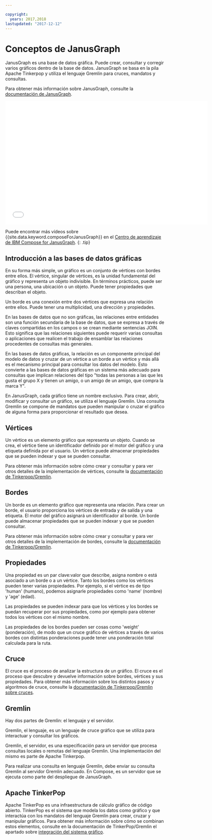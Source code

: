 ```yaml
---

copyright:
  years: 2017,2018
lastupdated: "2017-12-12"
---
```


# Conceptos de JanusGraph

JanusGraph es una base de datos gráfica. Puede crear, consultar y corregir varios gráficos dentro de la base de datos. JanusGraph se basa en la pila Apache Tinkerpop y utiliza el lenguaje Gremlin para cruces, mandatos y consultas.

Para obtener más información sobre JanusGraph, consulte la [documentación de JanusGraph](http://docs.janusgraph.org/latest/index.html).

<iframe class="embed-responsive-item" id="youtubeplayer" type="text/html" width="640" height="390" src="//www.youtube.com/embed/zTaoMWv6lnE?rel=0" frameborder="0" webkitallowfullscreen mozallowfullscreen allowfullscreen> </iframe>

Puede encontrar más vídeos sobre {{site.data.keyword.composeForJanusGraph}} en el [Centro de aprendizaje de IBM Compose for JanusGraph](http://ibm.biz/janusgraph-learning).
{: .tip}

## Introducción a las bases de datos gráficas

En su forma más simple, un gráfico es un conjunto de vértices con bordes entre ellos. El vértice, singular de vértices, es la unidad fundamental del gráfico y representa un objeto indivisible. En términos prácticos, puede ser una persona, una ubicación o un objeto.  Puede tener propiedades que describan el objeto. 

Un borde es una conexión entre dos vértices que expresa una relación entre ellos. Puede tener una multiplicidad, una dirección y propiedades.

En las bases de datos que no son gráficas, las relaciones entre entidades son una función secundaria de la base de datos, que se expresa a través de claves compartidas en los campos o se crean mediante sentencias JOIN. Esto significa que las relaciones siguientes puede requerir varias consultas o aplicaciones que realicen el trabajo de ensamblar las relaciones procedentes de consultas más generales.

En las bases de datos gráficas, la relación es un componente principal del modelo de datos y cruzar de un vértice a un borde a un vértice y más allá es el mecanismo principal para consultar los datos del modelo. Esto convierte a las bases de datos gráficas en un sistema más adecuado para consultas que implican relaciones del tipo "todas las personas a las que les gusta el grupo X y tienen un amigo, o un amigo de un amigo, que compra la marca Y". 

En JanusGraph, cada gráfico tiene un nombre exclusivo. Para crear, abrir, modificar y consultar un gráfico, se utiliza el lenguaje Gremlin. Una consulta Gremlin se compone de mandatos que pueden manipular o cruzar el gráfico de alguna forma para proporcionar el resultado que desea.

## Vértices

Un vértice es un elemento gráfico que representa un objeto. Cuando se crea, el vértice tiene un identificador definido por el motor del gráfico y una etiqueta definida por el usuario. Un vértice puede almacenar propiedades que se pueden indexar y que se pueden consultar.

Para obtener más información sobre cómo crear y consultar y para ver otros detalles de la implementación de vértices, consulte la [documentación de Tinkerpop/Gremlin](http://tinkerpop.apache.org/docs/3.2.3/reference/#_the_graph_structure).

## Bordes

Un borde es un elemento gráfico que representa una relación. Para crear un borde, el usuario proporciona los vértices de entrada y de salida y una etiqueta. El motor del gráfico asignará un identificador al borde. Un borde puede almacenar propiedades que se pueden indexar y que se pueden consultar.

Para obtener más información sobre cómo crear y consultar y para ver otros detalles de la implementación de bordes, consulte la [documentación de Tinkerpop/Gremlin](http://tinkerpop.apache.org/docs/3.2.3/reference/#_the_graph_structure).

## Propiedades

Una propiedad es un par clave:valor que describe, asigna nombre o está asociado a un borde o a un vértice. Tanto los bordes como los vértices pueden tener varias propiedades. Por ejemplo, si el vértice es de tipo 'human' (humano), podemos asignarle propiedades como 'name' (nombre) y 'age' (edad).

Las propiedades se pueden indexar para que los vértices y los bordes se puedan recuperar por sus propiedades, como por ejemplo para obtener todos los vértices con el mismo nombre.

Las propiedades de los bordes pueden ser cosas como 'weight' (ponderación), de modo que un cruce gráfico de vértices a través de varios bordes con distintas ponderaciones puede tener una ponderación total calculada para la ruta. 

## Cruce

El cruce es el proceso de analizar la estructura de un gráfico. El cruce es el proceso que descubre y devuelve información sobre bordes, vértices y sus propiedades. Para obtener más información sobre los distintos pasos y algoritmos de cruce, consulte la [documentación de Tinkerpop/Gremlin sobre cruces](http://tinkerpop.apache.org/docs/3.2.3/reference/#traversal).

## Gremlin

Hay dos partes de Gremlin: el lenguaje y el servidor.

Gremlin, el lenguaje, es un lenguaje de cruce gráfico que se utiliza para interactuar y consultar los gráficos.

Gremlin, el servidor, es una especificación para un servidor que procesa consultas locales o remotas del lenguaje Gremlin. Una implementación del mismo es parte de Apache Tinkerpop.

Para realizar una consulta en lenguaje Gremlin, debe enviar su consulta Gremlin al servidor Gremlin adecuado. En Compose, es un servidor que se ejecuta como parte del despliegue de JanusGraph.

## Apache TinkerPop

Apache TinkerPop es una infraestructura de cálculo gráfico de código abierto. TinkerPop es el sistema que modela los datos como gráfico y que interactúa con los mandatos del lenguaje Gremlin para crear, cruzar y manipular gráficos. Para obtener más información sobre cómo se combinan estos elementos, consulte en la documentación de TinkerPop/Gremlin el apartado sobre [integración del sistema gráfico](http://tinkerpop.apache.org/docs/3.2.3/reference/#_graph_system_integration).
